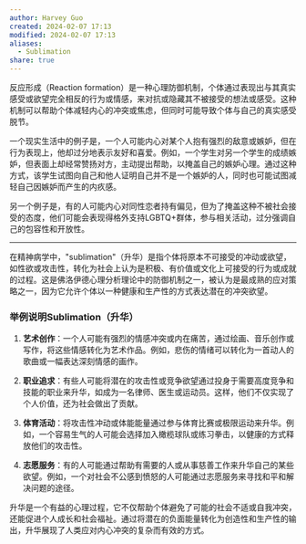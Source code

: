 ```yaml
---
author: Harvey Guo
created: 2024-02-07 17:13
modified: 2024-02-07 17:13
aliases:
  - Sublimation
share: true
---
```

反应形成（Reaction formation）是一种心理防御机制，个体通过表现出与其真实感受或欲望完全相反的行为或情感，来对抗或隐藏其不被接受的想法或感受。这种机制可以帮助个体减轻内心的冲突或焦虑，但同时可能导致个体与自己的真实感受脱节。

一个现实生活中的例子是，一个人可能内心对某个人抱有强烈的敌意或嫉妒，但在行为表现上，他却过分地表示友好和喜爱。例如，一个学生对另一个学生的成绩嫉妒，但表面上却经常赞扬对方，主动提出帮助，以掩盖自己的嫉妒心理。通过这种方式，该学生试图向自己和他人证明自己并不是一个嫉妒的人，同时也可能试图减轻自己因嫉妒而产生的内疚感。

另一个例子是，有的人可能内心对同性恋者持有偏见，但为了掩盖这种不被社会接受的态度，他们可能会表现得格外支持LGBTQ+群体，参与相关活动，过分强调自己的包容性和开放性。

---
在精神病学中，"sublimation"（升华）是指个体将原本不可接受的冲动或欲望，如性欲或攻击性，转化为社会上认为是积极、有价值或文化上可接受的行为或成就的过程。这是佛洛伊德心理分析理论中的防御机制之一，被认为是最成熟的应对策略之一，因为它允许个体以一种健康和生产性的方式表达潜在的冲突欲望。

### 举例说明Sublimation（升华）

1. **艺术创作**：一个人可能有强烈的情感冲突或内在痛苦，通过绘画、音乐创作或写作，将这些情感转化为艺术作品。例如，悲伤的情绪可以转化为一首动人的歌曲或一幅表达深刻情感的画作。
    
2. **职业追求**：有些人可能将潜在的攻击性或竞争欲望通过投身于需要高度竞争和技能的职业来升华，如成为一名律师、医生或运动员。这样，他们不仅实现了个人价值，还为社会做出了贡献。
    
3. **体育活动**：将攻击性冲动或体能能量通过参与体育比赛或极限运动来升华。例如，一个容易生气的人可能会选择加入橄榄球队或练习拳击，以健康的方式释放他们的攻击性。
    
4. **志愿服务**：有的人可能通过帮助有需要的人或从事慈善工作来升华自己的某些欲望。例如，一个对社会不公感到愤怒的人可能通过志愿服务来寻找和平和解决问题的途径。
    

升华是一个有益的心理过程，它不仅帮助个体避免了可能的社会不适或自我冲突，还能促进个人成长和社会福祉。通过将潜在的负面能量转化为创造性和生产性的输出，升华展现了人类应对内心冲突的复杂而有效的方式。